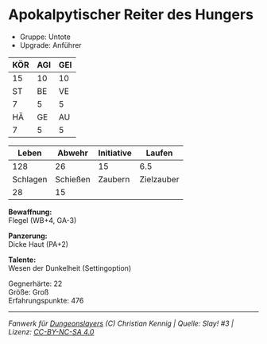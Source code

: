 # Apokalpytischer Reiter des Hungers  
- Gruppe: Untote  
- Upgrade: Anführer  

| KÖR | AGI | GEI |  
| --- | --- | --- |  
| 15  | 10  | 10  |
| ST  | BE  | VE  |  
| 7   | 5   | 5   |
| HÄ  | GE  | AU  |  
| 7   | 5   | 5   |


| Leben    | Abwehr   | Initiative | Laufen     |
| -------- | -------- | ---------- | ---------- |
| 128      | 26       | 15         | 6.5        |
| Schlagen | Schießen | Zaubern    | Zielzauber |
| 28       | 15       |            |            |

**Bewaffnung:**  
Flegel (WB+4, GA-3)

**Panzerung:**  
Dicke Haut (PA+2)

**Talente:**  
Wesen der Dunkelheit (Settingoption)

Gegnerhärte: 22  
Größe: Groß  
Erfahrungspunkte: 476  



___
*Fanwerk für [Dungeonslayers](https://www.dungeonslayers.net/) (C) Christian Kennig | Quelle: Slay! #3 | Lizenz: [CC-BY-NC-SA 4.0](https://creativecommons.org/licenses/by-nc-sa/4.0/deed.de)*